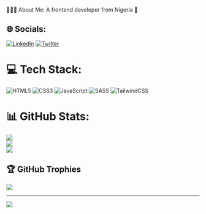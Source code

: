 ##
👨🏾‍💻 About Me:
A frontend developer from Nigeria 🦉


## 🌐 Socials:
[![LinkedIn](https://img.shields.io/badge/LinkedIn-%230077B5.svg?logo=linkedin&logoColor=white)](https://linkedin.com/in/in/joshua-timothy-6759a0253) [![Twitter](https://img.shields.io/badge/Twitter-%231DA1F2.svg?logo=Twitter&logoColor=white)](https://twitter.com/Jhozikay) 

# 💻 Tech Stack:
![HTML5](https://img.shields.io/badge/html5-%23E34F26.svg?style=for-the-badge&logo=html5&logoColor=white) ![CSS3](https://img.shields.io/badge/css3-%231572B6.svg?style=for-the-badge&logo=css3&logoColor=white) ![JavaScript](https://img.shields.io/badge/javascript-%23323330.svg?style=for-the-badge&logo=javascript&logoColor=%23F7DF1E) ![SASS](https://img.shields.io/badge/SASS-hotpink.svg?style=for-the-badge&logo=SASS&logoColor=white) ![TailwindCSS](https://img.shields.io/badge/tailwindcss-%2338B2AC.svg?style=for-the-badge&logo=tailwind-css&logoColor=white)
# 📊 GitHub Stats:
![](https://github-readme-stats.vercel.app/api?username=joshua-timothy&theme=dark&hide_border=false&include_all_commits=false&count_private=false)<br/>
![](https://github-readme-streak-stats.herokuapp.com/?user=joshua-timothy&theme=dark&hide_border=false)<br/>
![](https://github-readme-stats.vercel.app/api/top-langs/?username=joshua-timothy&theme=dark&hide_border=false&include_all_commits=false&count_private=false&layout=compact)

## 🏆 GitHub Trophies
![](https://github-profile-trophy.vercel.app/?username=joshua-timothy&theme=radical&no-frame=false&no-bg=true&margin-w=4)

---
[![](https://visitcount.itsvg.in/api?id=joshua-timothy&icon=0&color=0)](https://visitcount.itsvg.in)

<!-- Proudly created with GPRM ( https://gprm.itsvg.in ) -->
